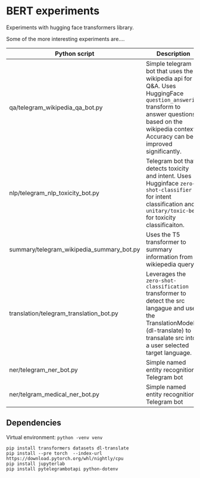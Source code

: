 # BERT experiments

Experiments with hugging face transformers library.

Some of the more interesting experiments are....

| Python script                             | Description                                                                                                                                                                                          |
| ----------------------------------------- | ---------------------------------------------------------------------------------------------------------------------------------------------------------------------------------------------------- |
| qa/telegram_wikipedia_qa_bot.py           | Simple telegram bot that uses the wikipedia api for Q&A. Uses HuggingFace `question_answering` transform to answer questions based on the wikipedia context. Accuracy can be improved significantly. |
| nlp/telegram_nlp_toxicity_bot.py          | Telegram bot that detects toxicity and intent. Uses Hugginface `zero-shot-classifier` for intent classification and `unitary/toxic-bert` for toxicity classificaiton.                                |
| summary/telegram_wikipedia_summary_bot.py | Uses the T5 transformer to summary information from a wikiepedia query                                                                                                                               |
| translation/telegram_translation_bot.py   | Leverages the `zero-shot-classification` transformer to detect the src langague and uses the TranslationModel (dl-translate) to transalate src into a user selected target language.                 |
| ner/telegram_ner_bot.py                   | Simple named entity recognition Telegram bot                                                                                                                                                         |
| ner/telgram_medical_ner_bot.py            | Simple named entity recognition Telegram bot                                                                                                                                                         |

## Dependencies

Virtual environment: `python -venv venv`

```
pip install transformers datasets dl-translate
pip install --pre torch  --index-url https://download.pytorch.org/whl/nightly/cpu
pip install jupyterlab
pip install pytelegrambotapi python-dotenv
```
